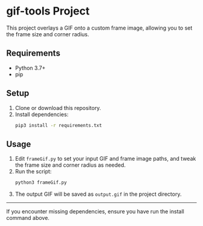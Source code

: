 # gif-tools Project

This project overlays a GIF onto a custom frame image, allowing you to set the frame size and corner radius.

## Requirements
- Python 3.7+
- pip

## Setup
1. Clone or download this repository.
2. Install dependencies:
   ```bash
   pip3 install -r requirements.txt
   ```

## Usage
1. Edit `frameGif.py` to set your input GIF and frame image paths, and tweak the frame size and corner radius as needed.
2. Run the script:
   ```bash
   python3 frameGif.py
   ```
3. The output GIF will be saved as `output.gif` in the project directory.

---

If you encounter missing dependencies, ensure you have run the install command above. 